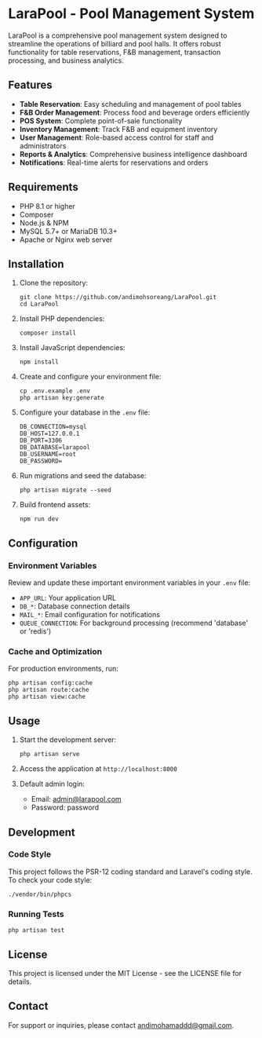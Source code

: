 # LaraPool - Pool Management System

LaraPool is a comprehensive pool management system designed to streamline the operations of billiard and pool halls. It offers robust functionality for table reservations, F&B management, transaction processing, and business analytics.

## Features

- **Table Reservation**: Easy scheduling and management of pool tables
- **F&B Order Management**: Process food and beverage orders efficiently
- **POS System**: Complete point-of-sale functionality
- **Inventory Management**: Track F&B and equipment inventory
- **User Management**: Role-based access control for staff and administrators
- **Reports & Analytics**: Comprehensive business intelligence dashboard
- **Notifications**: Real-time alerts for reservations and orders

## Requirements

- PHP 8.1 or higher
- Composer
- Node.js & NPM
- MySQL 5.7+ or MariaDB 10.3+
- Apache or Nginx web server

## Installation

1. Clone the repository:
   ```
   git clone https://github.com/andimohsoreang/LaraPool.git
   cd LaraPool
   ```

2. Install PHP dependencies:
   ```
   composer install
   ```

3. Install JavaScript dependencies:
   ```
   npm install
   ```

4. Create and configure your environment file:
   ```
   cp .env.example .env
   php artisan key:generate
   ```

5. Configure your database in the `.env` file:
   ```
   DB_CONNECTION=mysql
   DB_HOST=127.0.0.1
   DB_PORT=3306
   DB_DATABASE=larapool
   DB_USERNAME=root
   DB_PASSWORD=
   ```

6. Run migrations and seed the database:
   ```
   php artisan migrate --seed
   ```

7. Build frontend assets:
   ```
   npm run dev
   ```

## Configuration

### Environment Variables

Review and update these important environment variables in your `.env` file:

- `APP_URL`: Your application URL
- `DB_*`: Database connection details
- `MAIL_*`: Email configuration for notifications
- `QUEUE_CONNECTION`: For background processing (recommend 'database' or 'redis')

### Cache and Optimization

For production environments, run:
```
php artisan config:cache
php artisan route:cache
php artisan view:cache
```

## Usage

1. Start the development server:
   ```
   php artisan serve
   ```

2. Access the application at `http://localhost:8000`

3. Default admin login:
   - Email: admin@larapool.com
   - Password: password

## Development

### Code Style

This project follows the PSR-12 coding standard and Laravel's coding style. To check your code style:
```
./vendor/bin/phpcs
```

### Running Tests

```
php artisan test
```

## License

This project is licensed under the MIT License - see the LICENSE file for details.

## Contact

For support or inquiries, please contact [andimohamaddd@gmail.com](mailto:andimohamaddd@gmail.com).
